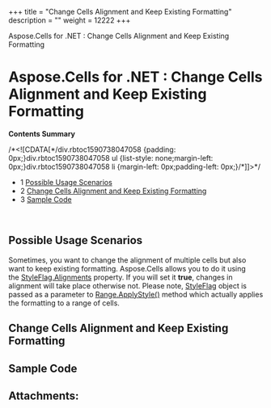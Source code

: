 +++
title = "Change Cells Alignment and Keep Existing Formatting" 
description = "" 
weight = 12222 
+++

Aspose.Cells for .NET : Change Cells Alignment and Keep Existing Formatting  

# Aspose.Cells for .NET : Change Cells Alignment and Keep Existing Formatting


**Contents Summary**

/\*<!\[CDATA\[\*/div.rbtoc1590738047058 {padding: 0px;}div.rbtoc1590738047058 ul {list-style: none;margin-left: 0px;}div.rbtoc1590738047058 li {margin-left: 0px;padding-left: 0px;}/\*\]\]>\*/

*   1 [Possible Usage Scenarios](#ChangeCellsAlignmentandKeepExistingFormatting-PossibleUsageScenarios)
*   2 [Change Cells Alignment and Keep Existing Formatting](#ChangeCellsAlignmentandKeepExistingFormatting-ChangeCellsAlignmentandKeepExistingFormatting)
*   3 [Sample Code](#ChangeCellsAlignmentandKeepExistingFormatting-SampleCode)

 

## Possible Usage Scenarios

Sometimes, you want to change the alignment of multiple cells but also want to keep existing formatting. Aspose.Cells allows you to do it using the [StyleFlag.Alignments](https://apireference.aspose.com/net/cells/aspose.cells/styleflag/properties/alignments) property. If you will set it **true**, changes in alignment will take place otherwise not. Please note, [StyleFlag](https://apireference.aspose.com/net/cells/aspose.cells/styleflag) object is passed as a parameter to [Range.ApplyStyle()](https://apireference.aspose.com/net/cells/aspose.cells/range/methods/applystyle) method which actually applies the formatting to a range of cells.

## Change Cells Alignment and Keep Existing Formatting



## Sample Code

## Attachments:


